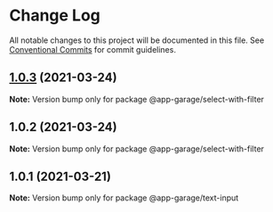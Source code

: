 # Change Log

All notable changes to this project will be documented in this file.
See [Conventional Commits](https://conventionalcommits.org) for commit guidelines.

## [1.0.3](https://github.com/electronic33/ag-ui-react/compare/@app-garage/select-with-filter@1.0.2...@app-garage/select-with-filter@1.0.3) (2021-03-24)

**Note:** Version bump only for package @app-garage/select-with-filter





## 1.0.2 (2021-03-24)

**Note:** Version bump only for package @app-garage/select-with-filter





## 1.0.1 (2021-03-21)

**Note:** Version bump only for package @app-garage/text-input
